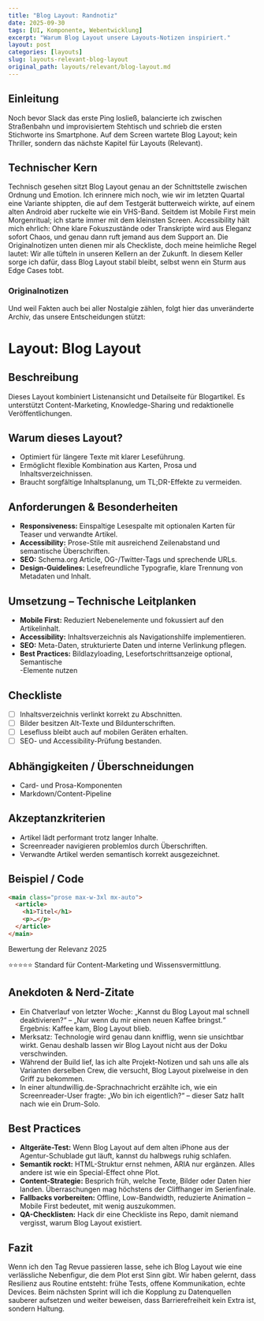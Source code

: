 ```yaml
---
title: "Blog Layout: Randnotiz"
date: 2025-09-30
tags: [UI, Komponente, Webentwicklung]
excerpt: "Warum Blog Layout unsere Layouts-Notizen inspiriert."
layout: post
categories: [layouts]
slug: layouts-relevant-blog-layout
original_path: layouts/relevant/blog-layout.md
---
```


## Einleitung
Noch bevor Slack das erste Ping losließ, balancierte ich zwischen Straßenbahn und improvisiertem Stehtisch und schrieb die ersten Stichworte ins Smartphone. Auf dem Screen wartete Blog Layout; kein Thriller, sondern das nächste Kapitel für Layouts (Relevant).

## Technischer Kern
Technisch gesehen sitzt Blog Layout genau an der Schnittstelle zwischen Ordnung und Emotion. Ich erinnere mich noch, wie wir im letzten Quartal eine Variante shippten, die auf dem Testgerät butterweich wirkte, auf einem alten Android aber ruckelte wie ein VHS-Band. Seitdem ist Mobile First mein Morgenritual; ich starte immer mit dem kleinsten Screen. Accessibility hält mich ehrlich: Ohne klare Fokuszustände oder Transkripte wird aus Eleganz sofort Chaos, und genau dann ruft jemand aus dem Support an. Die Originalnotizen unten dienen mir als Checkliste, doch meine heimliche Regel lautet: Wir alle tüfteln in unseren Kellern an der Zukunft. In diesem Keller sorge ich dafür, dass Blog Layout stabil bleibt, selbst wenn ein Sturm aus Edge Cases tobt.

### Originalnotizen
Und weil Fakten auch bei aller Nostalgie zählen, folgt hier das unveränderte Archiv, das unsere Entscheidungen stützt:
# Layout: Blog Layout

## Beschreibung
Dieses Layout kombiniert Listenansicht und Detailseite für Blogartikel. Es unterstützt Content-Marketing, Knowledge-Sharing und redaktionelle Veröffentlichungen.

## Warum dieses Layout?
- Optimiert für längere Texte mit klarer Leseführung.
- Ermöglicht flexible Kombination aus Karten, Prosa und Inhaltsverzeichnissen.
- Braucht sorgfältige Inhaltsplanung, um TL;DR-Effekte zu vermeiden.

## Anforderungen & Besonderheiten
- **Responsiveness:** Einspaltige Lesespalte mit optionalen Karten für Teaser und verwandte Artikel.
- **Accessibility:** Prose-Stile mit ausreichend Zeilenabstand und semantische Überschriften.
- **SEO:** Schema.org Article, OG-/Twitter-Tags und sprechende URLs.
- **Design-Guidelines:** Lesefreundliche Typografie, klare Trennung von Metadaten und Inhalt.

## Umsetzung – Technische Leitplanken
- **Mobile First:** Reduziert Nebenelemente und fokussiert auf den Artikelinhalt.
- **Accessibility:** Inhaltsverzeichnis als Navigationshilfe implementieren.
- **SEO:** Meta-Daten, strukturierte Daten und interne Verlinkung pflegen.
- **Best Practices:** Bildlazyloading, Lesefortschrittsanzeige optional, Semantische <article>-Elemente nutzen

## Checkliste
- [ ] Inhaltsverzeichnis verlinkt korrekt zu Abschnitten.
- [ ] Bilder besitzen Alt-Texte und Bildunterschriften.
- [ ] Lesefluss bleibt auch auf mobilen Geräten erhalten.
- [ ] SEO- und Accessibility-Prüfung bestanden.

## Abhängigkeiten / Überschneidungen
- Card- und Prosa-Komponenten
- Markdown/Content-Pipeline

## Akzeptanzkriterien
- Artikel lädt performant trotz langer Inhalte.
- Screenreader navigieren problemlos durch Überschriften.
- Verwandte Artikel werden semantisch korrekt ausgezeichnet.

## Beispiel / Code
```html
<main class="prose max-w-3xl mx-auto">
  <article>
    <h1>Titel</h1>
    <p>…</p>
  </article>
</main>
```

Bewertung der Relevanz 2025

⭐⭐⭐⭐⭐ Standard für Content-Marketing und Wissensvermittlung.

## Anekdoten & Nerd-Zitate
- Ein Chatverlauf von letzter Woche: „Kannst du Blog Layout mal schnell deaktivieren?“ – „Nur wenn du mir einen neuen Kaffee bringst.“ Ergebnis: Kaffee kam, Blog Layout blieb.
- Merksatz: Technologie wird genau dann knifflig, wenn sie unsichtbar wirkt. Genau deshalb lassen wir Blog Layout nicht aus der Doku verschwinden.
- Während der Build lief, las ich alte Projekt-Notizen und sah uns alle als Varianten derselben Crew, die versucht, Blog Layout pixelweise in den Griff zu bekommen.
- In einer altundwillig.de-Sprachnachricht erzählte ich, wie ein Screenreader-User fragte: „Wo bin ich eigentlich?“ – dieser Satz hallt nach wie ein Drum-Solo.

## Best Practices
- **Altgeräte-Test:** Wenn Blog Layout auf dem alten iPhone aus der Agentur-Schublade gut läuft, kannst du halbwegs ruhig schlafen.
- **Semantik rockt:** HTML-Struktur ernst nehmen, ARIA nur ergänzen. Alles andere ist wie ein Special-Effect ohne Plot.
- **Content-Strategie:** Besprich früh, welche Texte, Bilder oder Daten hier landen. Überraschungen mag höchstens der Cliffhanger im Serienfinale.
- **Fallbacks vorbereiten:** Offline, Low-Bandwidth, reduzierte Animation – Mobile First bedeutet, mit wenig auszukommen.
- **QA-Checklisten:** Hack dir eine Checkliste ins Repo, damit niemand vergisst, warum Blog Layout existiert.

## Fazit
Wenn ich den Tag Revue passieren lasse, sehe ich Blog Layout wie eine verlässliche Nebenfigur, die dem Plot erst Sinn gibt. Wir haben gelernt, dass Resilienz aus Routine entsteht: frühe Tests, offene Kommunikation, echte Devices. Beim nächsten Sprint will ich die Kopplung zu Datenquellen sauberer aufsetzen und weiter beweisen, dass Barrierefreiheit kein Extra ist, sondern Haltung.
